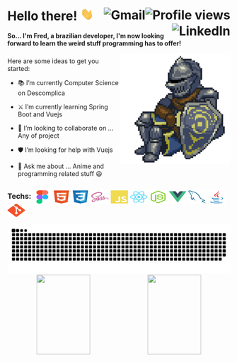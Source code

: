 <h1 style="display: inline_block">Hello there! <img src="https://raw.githubusercontent.com/ABSphreak/ABSphreak/master/gifs/Hi.gif" width="30px">
  
  <img src="https://komarev.com/ghpvc/?username=freddcf&label=Profile%20views&color=0e75b6&style=flat-square&color=yellow" align="right" title="Profile views" alt="Profile views" />

  <a href="mailto:freddcfonseca@gmail.com">
      <img src="https://img.shields.io/badge/-Gmail-c14438?style=flat-square&logo=Gmail&logoColor=white" align="right" title="Send me an email" alt="Gmail">
  </a>

  <a href="https://www.linkedin.com/in/freddcfonseca/">
      <img src="https://img.shields.io/badge/-LinkedIn-blue?style=flat-square&logo=Linkedin&logoColor=white" align="right" title="My Social Network" alt="LinkedIn">
  </a>
</h1>

**So... I'm Fred, a brazilian developer, I'm now looking forward to learn the weird stuff programming has to offer!**

<img align="right" width="250px" src="/.github/restnow.gif"/>

###

Here are some ideas to get you started:
* 📚 I’m currently Computer Science on Descomplica
* ⚔ I’m currently learning Spring Boot and Vuejs
* 🏹 I’m looking to collaborate on ... Any of project
* 🛡 I’m looking for help with Vuejs 
* 💬 Ask me about ... Anime and programming related stuff :laughing:
  
  ##
  
<div style="display: inline_block">
  <h3>Techs:  
  <img align="center" alt="Fred-Figma" height="30" width="40" src="https://raw.githubusercontent.com/devicons/devicon/master/icons/figma/figma-original.svg">
  <img align="center" alt="Fred-HTML" height="30" width="40" src="https://raw.githubusercontent.com/devicons/devicon/master/icons/html5/html5-original.svg">
  <img align="center" alt="Fred-CSS" height="30" width="40" src="https://raw.githubusercontent.com/devicons/devicon/master/icons/css3/css3-original.svg">
  <img align="center" alt="Fred-Sass" height="30" width="40" src="https://raw.githubusercontent.com/devicons/devicon/master/icons/sass/sass-original.svg">
  <img align="center" alt="Fred-Js" height="30" width="40" src="https://raw.githubusercontent.com/devicons/devicon/master/icons/javascript/javascript-plain.svg">
  <img align="center" alt="Fred-React" height="30" width="40" src="https://raw.githubusercontent.com/devicons/devicon/master/icons/react/react-original.svg">
  <img align="center" alt="Fred-Nodejs" height="30" width="40" src="https://raw.githubusercontent.com/devicons/devicon/master/icons/nodejs/nodejs-original.svg">
  <img align="center" alt="Fred-Vuejs" height="30" width="40" src="https://raw.githubusercontent.com/devicons/devicon/master/icons/vuejs/vuejs-original.svg">
  <img align="center" alt="Fred-MySQL" height="30" width="40" src="https://raw.githubusercontent.com/devicons/devicon/master/icons/mysql/mysql-original.svg">
  <img align="center" alt="Fred-Java" height="30" width="40" src="https://raw.githubusercontent.com/devicons/devicon/master/icons/java/java-original.svg">
  <img align="center" alt="Fred-Git" height="30" width="40" src="https://raw.githubusercontent.com/devicons/devicon/master/icons/git/git-original.svg">
  </h3>
</div>
  
<img alt="snake eating my contributions" src="https://raw.githubusercontent.com/freddcf/freddcf/output/github-contribution-grid-snake.svg" />

<div align="center" height="180em">
  <img height="180em" width="49%" src="https://github-readme-stats.vercel.app/api?username=freddcf&show_icons=true&theme=dracula&include_all_commits=true&count_private=true"/>
  <img height="180em" width="49%" src="https://github-readme-stats.vercel.app/api/top-langs/?username=freddcf&layout=compact&langs_count=7&theme=dracula"/>
</div>
